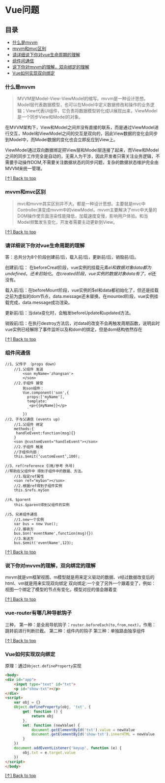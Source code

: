 # Vue问题

## 目录
* [什么是mvvm](#什么是mvvm)
* [mvvm和mvc区别](#mvvm和mvc区别)
* [请详细说下你对vue生命周期的理解](#请详细说下你对vue生命周期的理解)
* [组件间通信](#组件间通信)
* [说下你对mvvm的理解，双向绑定的理解](#说下你对mvvm的理解-双向绑定的理解)
* [Vue如何实现双向绑定](#vue如何实现双向绑定)

### 什么是mvvm

>MVVM是Model-View-ViewModel的缩写。mvvm是一种设计思想。Model层代表数据模型，也可以在Model中定义数据修改和操作的业务逻辑；View代表UI组件，它负责将数据模型转化成UI展现出来，ViewModel是一个同步View和Model的对象。

在MVVM架构下，View和Model之间并没有直接的联系，而是通过ViewModel进行交互，Model和ViewModel之间的交互是双向的，因此View数据的变化会同步到Model中，而Model数据的变化也会立即反应到View上。

ViewModel通过双向数据绑定把View层和Model层连接了起来，而View和Model之间的同步工作完全是自动的，无需人为干涉，因此开发者只需关注业务逻辑，不需要手动操作DOM,不需要关注数据状态的同步问题，复杂的数据状态维护完全由MVVM来统一管理。

[[↑] Back to top](#vue问题)

### mvvm和mvc区别

>mvc和mvvm其实区别并不大。都是一种设计思想。主要就是mvc中Controller演变成mvvm中的viewModel。mvvm主要解决了mvc中大量的DOM操作使页面渲染性能降低，加载速度变慢，影响用户体验。和当Model频繁发生变化，开发者需要主动更新到View。

[[↑] Back to top](#vue问题)

### 请详细说下你对vue生命周期的理解

答：总共分为8个阶段创建前/后，载入前/后，更新前/后，销毁前/后。

创建前/后： 在beforeCreat阶段，vue实例的挂载元素$el和数据对象data都为undefined，还未初始化。在created阶段，vue实例的数据对象data有了，$el还没有。

载入前/后：在beforeMount阶段，vue实例的$el和data都初始化了，但还是挂载之前为虚拟的dom节点，data.message还未替换。在mounted阶段，vue实例挂载完成，data.message成功渲染。

更新前/后：当data变化时，会触发beforeUpdate和updated方法。

销毁前/后：在执行destroy方法后，对data的改变不会再触发周期函数，说明此时vue实例已经解除了事件监听以及和dom的绑定，但是dom结构依然存在

[[↑] Back to top](#vue问题)

### 组件间通信

```text
//1、父传子 （props down）
    //1.父组件 发送
        <son myName='zhangsan'>
        </son>
    //2.子组件 接受
        到son组件：
        Vue.component('son',{
          props:['myName'],
          template:`
           <p>{{myName}}</p>
          `
        })
//2、子与父通信 (events up)
    //1.父组件 绑定
    methods:{
     handleEvent:function(msg){}
    }
    <son @customEvent="handleEvent"></son>
    //2.子组件 触发
    //子组件内部：
    this.$emit(‘customEvent’,100);

//3、ref(reference 引用/参考 外号)
//帮助在父组件中 得到子组件中的数据、方法。
    //1.指定ref属性
    <son ref="mySon"></son>
    //2.根据ref得到子组件实例
    this.$refs.mySon

//4、$parent
    this.$parent得到父组件的实例

//5、兄弟组件通信
    //1.new一个实例
    var bus = new Vue();
    //2.接收方
    bus.$on('eventName',function(msg){})
    //3.发送方
    bus.$emit('eventName',123);
```

[[↑] Back to top](#vue问题)

### 说下你对mvvm的理解，双向绑定的理解

mvvm就是vm框架视图、m模型就是用来定义驱动的数据、v经过数据改变后的html、vm就是用来实现双向绑定
双向绑定:一个变了另外一个跟着变了，例如：视图一个绑定了模型的节点有变化，模型对应的值会跟着变

[[↑] Back to top](#vue问题)

### vue-router有哪几种导航钩子

三种，
第一种：是全局导航钩子：`router.beforeEach(to,from,next)`，作用：跳转前进行判断拦截。
第二种：组件内的钩子
第三种：单独路由独享组件

[[↑] Back to top](#vue问题)

### Vue如何实现双向绑定

原理：通过`Object.defineProperty`实现

```html
<body>
<div id="app">
    <input type="text" id="txt">
    <p id="show-txt"></p>
</div>
<script>
    var obj = {}
    Object.defineProperty(obj, 'txt', {
        get: function () {
            return obj
        },
        set: function (newValue) {
            document.getElementById('txt').value = newValue
            document.getElementById('show-txt').innerHTML = newValue
        }
    })
    document.addEventListener('keyup', function (e) {
        obj.txt = e.target.value
    })
</script>
</body>
```

[[↑] Back to top](#vue问题)
